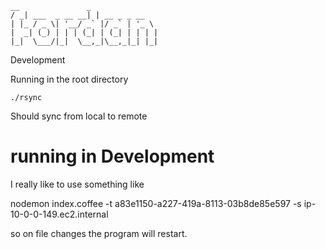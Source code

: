     __               _             
    / _| ___  _ __ __| | __ _ _ __  
    | |_ / _ \| '__/ _` |/ _` | '_ \
    |  _| (_) | | | (_| | (_| | | | |
    |_|  \___/|_|  \__,_|\__,_|_| |_|


Development


Running in the root directory

`./rsync`

Should sync from local to remote


# running in Development

I really like to use something like

  nodemon index.coffee -t a83e1150-a227-419a-8113-03b8de85e597 -s ip-10-0-0-149.ec2.internal

so on file changes the program will restart.
